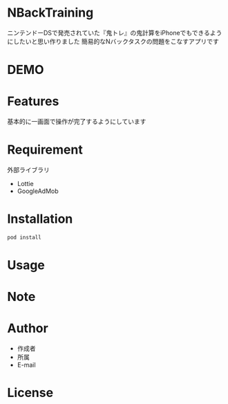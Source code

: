 # NBackTraining

ニンテンドーDSで発売されていた『鬼トレ』の鬼計算をiPhoneでもできるようにしたいと思い作りました
簡易的なNバックタスクの問題をこなすアプリです

# DEMO



# Features

基本的に一画面で操作が完了するようにしています

# Requirement

外部ライブラリ
* Lottie
* GoogleAdMob

# Installation

```zsh
pod install 
```

# Usage


# Note


# Author

* 作成者
* 所属
* E-mail

# License

